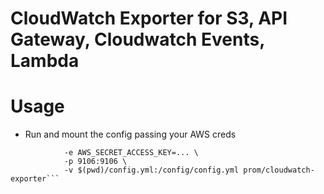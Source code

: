 CloudWatch Exporter for S3, API Gateway, Cloudwatch Events, Lambda
=====

# Usage
* Run and mount the config passing your AWS creds
```$ docker run -e AWS_ACCESS_KEY_ID=... \
            -e AWS_SECRET_ACCESS_KEY=... \
            -p 9106:9106 \ 
            -v $(pwd)/config.yml:/config/config.yml prom/cloudwatch-exporter```
